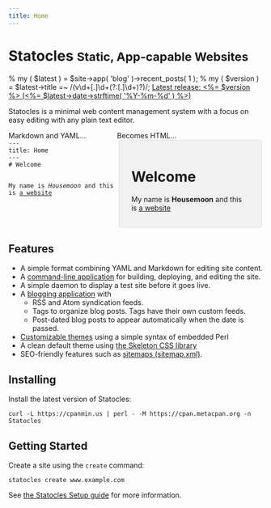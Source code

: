 ```yaml
---
title: Home
---
```

<div id="index-banner">
<h1>Statocles <small>Static, App-capable Websites</small></h1>
<div class="latest-release">
    % my ( $latest ) = $site->app( 'blog' )->recent_posts( 1 );
    % my ( $version ) = $latest->title =~ /(v\d+[.]\d+(?:[.]\d+)?)/;
    <a href="<%= $latest->path %>">
        Latest release: <%= $version %>
        (<date><%= $latest->date->strftime( '%Y-%m-%d' ) %></date>)
    </a>
</div>
</div>

Statocles is a minimal web content management system with a focus on easy editing
with any plain text editor.

<div class="row" style="display: table">
    <div class="one-half column" style="display: table-cell">
        Markdown and YAML...
        <pre style="margin-top: 0"><code style="white-space: pre-wrap">---
title: Home
---
# Welcome

My name is *Housemoon* and this is [a website](http://example.com)
</code></pre>
    </div>
    <div class="one-half column" style="display: table-cell">
        Becomes HTML...
        <div style="background: #F1F1F1; border: 1px solid #E1E1E1; border-radius: 4px; padding: 1rem 1.5rem; margin: 0 0.2rem;">
            <h1>Welcome</h1>
            <p>My name is <strong>Housemoon</strong> and this is <a href="#">a website</a></p>
        </div>
    </div>
</div>

## Features

* A simple format combining YAML and Markdown for editing site content.
* A [command-line application](/pod/Statocles/Command) for building,
  deploying, and editing the site.
* A simple daemon to display a test site before it goes live.
* A [blogging application](/pod/Statocles/App/Blog) with
    * RSS and Atom syndication feeds.
    * Tags to organize blog posts. Tags have their own custom feeds.
    * Post-dated blog posts to appear automatically when the date is passed.
* [Customizable themes](/pod/Statocles/Help/Theme) using a simple syntax
  of embedded Perl
* A clean default theme using [the Skeleton CSS library](http://getskeleton.com)
* SEO-friendly features such as [sitemaps (sitemap.xml)](http://www.sitemaps.org).

## Installing

Install the latest version of Statocles:

    curl -L https://cpanmin.us | perl - -M https://cpan.metacpan.org -n Statocles

## Getting Started

Create a site using the `create` command:

    statocles create www.example.com

See [the Statocles Setup guide](/pod/Statocles/Help/Setup) for more
information.

